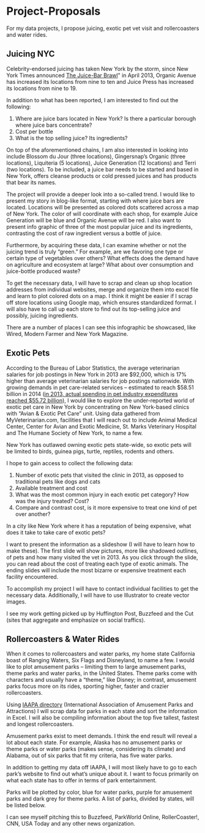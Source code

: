 Project-Proposals
=================

For my data projects, I propose juicing, exotic pet vet visit and rollercoasters and water rides.

<h2>Juicing NYC</h2>
Celebrity-endorsed juicing has taken New York by the storm, since New York Times announced <a href="http://www.nytimes.com/2013/04/17/dining/the-rush-toward-cold-pressed-juices.html?pagewanted=all&_r=2&">The Juice-Bar Brawl</a>" in April 2013, Organic Avenue has increased its locations from nine to ten and Juice Press has increased its locations from nine to 19. 

In addition to what has been reported, I am interested to find out the following:
1.	Where are juice bars located in New York? Is there a particular borough where juice bars concentrate? 
2.	Cost per bottle 
3.	What is the top selling juice? Its ingredients?

On top of the aforementioned chains, I am also interested in looking into include Blossom du Jour (three locations), Gingersnap’s Organic (three locations), Liquiteria (5 locations), Juice Generation (12 locations) and Terri (two locations). To be included, a juice bar needs to be started and based in New York, offers cleanse products or cold pressed juices and has products that bear its names. 
 
The project will provide a deeper look into a so-called trend. I would like to present my story in blog-like format, starting with where juice bars are located. Locations will be presented as colored dots scattered across a map of New York. The color of will coordinate with each shop, for example Juice Generation will be blue and Organic Avenue will be red. I also want to present info graphic of three of the most popular juice and its ingredients, contrasting the cost of raw ingredient versus a bottle of juice.  

Furthermore, by acquiring these data, I can examine whether or not the juicing trend is truly “green.” For example, are we favoring one type or certain type of vegetables over others? What effects does the demand have on agriculture and ecosystem at large? What about over consumption and juice-bottle produced waste?  

To get the necessary data, I will have to scrap and clean up shop location addresses from individual websites, merge and organize them into excel file and learn to plot colored dots on a map. I think it might be easier if I scrap off store locations using Google map, which ensures standardized format. I will also have to call up each store to find out its top-selling juice and possibly, juicing ingredients.

There are a number of places I can see this infographic be showcased, like Wired, Modern Farmer and New York Magazine. 


<h2>Exotic Pets</h2>
According to the Bureau of Labor Statistics, the average veterinarian salaries for job postings in New York in 2013 are $92,000, which is 17% higher than average veterinarian salaries for job postings nationwide.  With growing demands in pet care-related services – estimated to reach $58.51 billion in 2014 (<a href="http://www.americanpetproducts.org/press_industrytrends.asp">in 2013, actual spending in pet industry expenditures reached $55.72 billion</a>), I would like to explore the under-reported world of exotic pet care in New York by concentrating on New York-based clinics with “Avian & Exotic Pet Care” unit. Using data gathered from MyVeterinarian.com, facilities that I will reach out to include Animal Medical Center, Center for Avian and Exotic Medicine, St. Marks Veterinary Hospital and The Humane Society of New York, to name a few. 

New York has outlawed owning exotic pets state-wide, so exotic pets will be limited to birds, guinea pigs, turtle, reptiles, rodents and others.

I hope to gain access to collect the following data:
1.	Number of exotic pets that visited the clinic in 2013, as opposed to traditional pets like dogs and cats
2.	Available treatment and cost
3.	What was the most common injury in each exotic pet category? How was the injury treated? Cost?  
4.	Compare and contrast cost, is it more expensive to treat one kind of pet over another? 

In a city like New York where it has a reputation of being expensive, what does it take to take care of exotic pets? 

I want to present the information as a slideshow (I will have to learn how to make these). The first slide will show pictures, more like shadowed outlines, of pets and how many visited the vet in 2013. As you click through the slide, you can read about the cost of treating each type of exotic animals. The ending slides will include the most bizarre or expensive treatment each facility encountered. 

To accomplish my project I will have to contact individual facilities to get the necessary data. Additionally, I will have to use Illustrator to create vector images.

I see my work getting picked up by Huffington Post, Buzzfeed and the Cut (sites that aggregate and emphasize on social traffics). 

 
<h2>Rollercoasters & Water Rides</h2> 
When it comes to rollercoasters and water parks, my home state California boast of Ranging Waters, Six Flags and Disneyland, to name a few. I would like to plot amusement parks – limiting them to large amusement parks, theme parks and water parks, in the United States. Theme parks come with characters and usually have a “theme,” like Disney; in contrast, amusement parks focus more on its rides, sporting higher, faster and crazier rollercoasters.  

Using <a href="http://www.iaapa.org/find-an-attraction">IAAPA directory</a> (International Association of Amusement Parks and Attractions) I will scrap data for parks in each state and sort the information in Excel. I will also be compiling information about the top five tallest, fastest and longest rollercoasters. 

Amusement parks exist to meet demands. I think the end result will reveal a lot about each state. For example, Alaska has no amusement parks or theme parks or water parks (makes sense, considering its climate) and Alabama, out of six parks that fit my criteria, has five water parks.  

In addition to getting my data off IAAPA, I will most likely have to go to each park’s website to find out what’s unique about it. I want to focus primarily on what each state has to offer in terms of park entertainment.

Parks will be plotted by color, blue for water parks, purple for amusement parks and dark grey for theme parks. A list of parks, divided by states, will be listed below. 

I can see myself pitching this to Buzzfeed, ParkWorld Online, RollerCoaster!, CNN, USA Today and any other news organization. 


